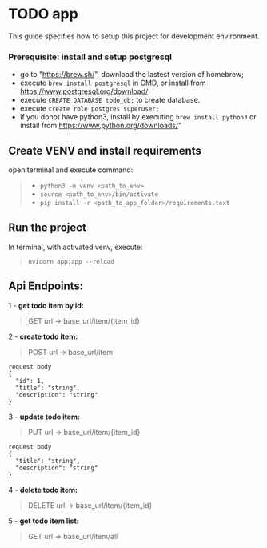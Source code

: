 # **TODO app**
This guide specifies how to setup this project for development environment.

### Prerequisite: install and setup postgresql
  - go to "https://brew.sh/", download the lastest version of homebrew;
  - execute `brew install postgresql` in CMD, or install from https://www.postgresql.org/download/
  - execute `CREATE DATABASE todo_db;` to create database.
  - execute `create role postgres superuser;`
  - if you donot have python3, install by executing `brew install python3` or install from https://www.python.org/downloads/"

## Create VENV and install requirements
   open terminal and execute command:
  > - `python3 -m venv <path_to_env>`
  > - `source <path_to_env>/bin/activate`
  > - `pip install -r <path_to_app_folder>/requirements.text`

## Run the project
   In terminal, with activated venv, execute:
  > `uvicorn app:app --reload`


## Api Endpoints:
1 - **get todo item by id:**
> GET url -> base_url/item/{item_id}

2 - **create todo item:**
> POST url -> base_url/item
```
request body
{
  "id": 1,
  "title": "string",
  "description": "string"
}
```
3 - **update todo item:**
> PUT url -> base_url/item/{item_id}
```
request body
{
  "title": "string",
  "description": "string"
}
```
4 - **delete todo item:**
> DELETE url -> base_url/item/{item_id}

5 - **get todo item list:**
> GET url -> base_url/item/all
